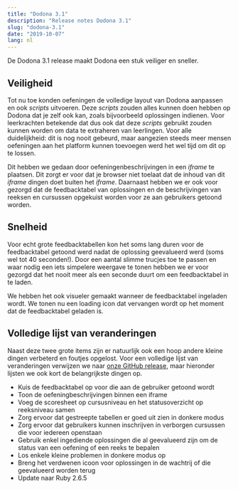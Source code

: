 ```yaml
---
title: "Dodona 3.1"
description: "Release notes Dodona 3.1"
slug: "dodona-3.1"
date: "2019-10-07"
lang: nl
---
```


De Dodona 3.1 release maakt Dodona een stuk veiliger en sneller.

## Veiligheid

Tot nu toe konden oefeningen de volledige layout van Dodona aanpassen en ook _scripts_ uitvoeren. Deze _scripts_ zouden alles kunnen doen hebben op Dodona dat je zelf ook kan, zoals bijvoorbeeld oplossingen indienen. Voor leerkrachten betekende dat dus ook dat deze _scripts_ gebruikt zouden kunnen worden om data te extraheren van leerlingen. Voor alle duidelijkheid: dit is nog nooit gebeurd, maar aangezien steeds meer mensen oefeningen aan het platform kunnen toevoegen werd het wel tijd om dit op te lossen.

Dit hebben we gedaan door oefeningenbeschrijvingen in een _iframe_ te plaatsen. Dit zorgt er voor dat je browser niet toelaat dat de inhoud van dit _iframe_ dingen doet buiten het _iframe_. Daarnaast hebben we er ook voor gezorgd dat de feedbacktabel van oplossingen en de beschrijvingen van reeksen en cursussen opgekuist worden voor ze aan gebruikers getoond worden.

## Snelheid

Voor echt grote feedbacktabellen kon het soms lang duren voor de feedbacktabel getoond werd nadat de oplossing geevalueerd werd (soms wel tot 40 seconden!). Door een aantal slimme trucjes toe te passen en waar nodig een iets simpelere weergave te tonen hebben we er voor gezorgd dat het nooit meer als een seconde duurt om een feedbacktabel in te laden.

We hebben het ook visueler gemaakt wanneer de feedbacktabel ingeladen wordt. We tonen nu een loading icon dat vervangen wordt op het moment dat de feedbacktabel geladen is.

## Volledige lijst van veranderingen

Naast deze twee grote items zijn er natuurlijk ook een hoop andere kleine dingen verbeterd en foutjes opgelost. Voor een volledige lijst van veranderingen verwijzen we naar [onze GitHub release](https://github.com/dodona-edu/dodona/releases/tag/3.1), maar hieronder lijsten we ook kort de belangrijkste dingen op.

* Kuis de feedbacktabel op voor die aan de gebruiker getoond wordt
* Toon de oefeningbeschrijvingen binnen een iframe
* Voeg de scoresheet op cursusniveau en het statusoverzicht op reeksniveau samen
* Zorg ervoor dat gestreepte tabellen er goed uit zien in donkere modus
* Zorg ervoor dat gebruikers kunnen inschrijven in verborgen cursussen die voor iedereen openstaan
* Gebruik enkel ingediende oplossingen die al geevalueerd zijn om de status van een oefening of een reeks te bepalen
* Los enkele kleine problemen in donkere modus op
* Breng het verdwenen icoon voor oplossingen in de wachtrij of die geevalueerd worden terug
* Update naar Ruby 2.6.5